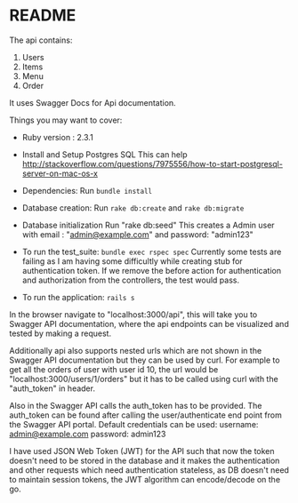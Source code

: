 # README

The api contains:
1. Users
2. Items
3. Menu
4. Order

It uses Swagger Docs for Api documentation.

Things you may want to cover:

* Ruby version : 2.3.1

* Install and Setup Postgres SQL
This can help http://stackoverflow.com/questions/7975556/how-to-start-postgresql-server-on-mac-os-x

* Dependencies: Run ```bundle install```

* Database creation: Run ```rake db:create``` and ```rake db:migrate```

* Database initialization Run "rake db:seed"
This creates a Admin user with email : "admin@example.com" and password: "admin123"

* To run the test_suite:
```bundle exec rspec spec```
Currently some tests are failing as I am having some difficultly while creating stub for authentication token. If we remove the before action for authentication and authorization from the controllers, the test would pass.


* To run the application:
```rails s```

In the browser navigate to "localhost:3000/api", this will take you to Swagger API documentation, where the api endpoints can be visualized and tested by making a request.

Additionally api also supports nested urls which are not shown in the Swagger API documentation but they can be used by curl. For example to get all the orders of user with user id 10, the url would be "localhost:3000/users/1/orders" but it has to be called using curl with the "auth\_token" in header.

Also in the Swagger API calls the auth\_token has to be provided. The auth\_token can be found after calling the user/authenticate end point from the Swagger API portal.
Default credentials can be used:
username: admin@example.com
password: admin123


I have used JSON Web Token (JWT) for the API such that now the token doesn't need to be stored in the database and it makes the authentication and other requests which need authentication stateless, as DB doesn't need to maintain session tokens, the JWT algorithm can encode/decode on the go.
